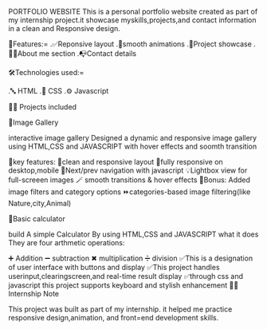 PORTFOLIO WEBSITE This is a personal portfolio website created as part of my internship project.it showcase myskills,projects,and contact information in a clean and Responsive design.

🚀Features:= .✅Reponsive layout .🎯smooth animations .💼Project showcase .🧑‍💻About me section .📭Contact details

🛠Technologies used:=

.🔤 HTML .🎨 CSS .⚙ Javascript

🔗📂 Projects included

🌄Image Gallery

interactive image gallery Designed a dynamic and responsive image gallery using HTML,CSS and JAVASCRIPT with hover effects and soomth transition

🎯key features: 🌄clean and responsive layout 📲fully responsive on desktop,mobile 🔁Next/prev navigation with javascript 💡Lightbox view for full-screeen images 🪄 smooth transitions & hover effects 🎨Bonus: Added image filters and category options ⏩categories-based image filtering(like Nature,city,Animal)

🧮Basic calculator

build A simple Calculator By using HTML,CSS and JAVASCRIPT what it does They are four arthmetic operations:

➕ Addition
➖ subtraction
✖ multiplication
➗ division ✅This is a designation of user interface with buttons and display ✅This project handles userinput,clearingscreen,and real-time result display ✅through css and javascript this project supports keyboard and stylish enhancement
🔗🔖Internship Note

This project was built as part of my internship. it helped me practice responsive design,animation, and front=end development skills.
